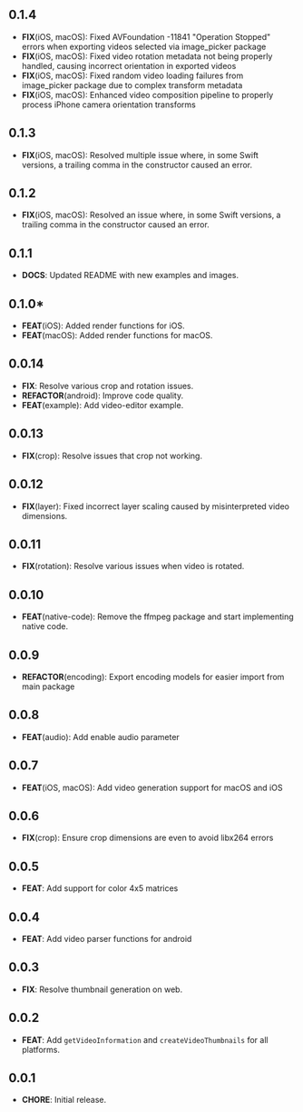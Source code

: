## 0.1.4
- **FIX**(iOS, macOS): Fixed AVFoundation -11841 "Operation Stopped" errors when exporting videos selected via image_picker package
- **FIX**(iOS, macOS): Fixed video rotation metadata not being properly handled, causing incorrect orientation in exported videos
- **FIX**(iOS, macOS): Fixed random video loading failures from image_picker package due to complex transform metadata
- **FIX**(iOS, macOS): Enhanced video composition pipeline to properly process iPhone camera orientation transforms

## 0.1.3
- **FIX**(iOS, macOS): Resolved multiple issue where, in some Swift versions, a trailing comma in the constructor caused an error.

## 0.1.2
- **FIX**(iOS, macOS): Resolved an issue where, in some Swift versions, a trailing comma in the constructor caused an error.

## 0.1.1
- **DOCS**: Updated README with new examples and images.

## 0.1.0* 
- **FEAT**(iOS): Added render functions for iOS.
- **FEAT**(macOS): Added render functions for macOS.

## 0.0.14
- **FIX**: Resolve various crop and rotation issues.
- **REFACTOR**(android): Improve code quality.
- **FEAT**(example): Add video-editor example.

## 0.0.13
- **FIX**(crop): Resolve issues that crop not working.

## 0.0.12
- **FIX**(layer): Fixed incorrect layer scaling caused by misinterpreted video dimensions.

## 0.0.11
- **FIX**(rotation): Resolve various issues when video is rotated.

## 0.0.10
- **FEAT**(native-code): Remove the ffmpeg package and start implementing native code.

## 0.0.9
- **REFACTOR**(encoding): Export encoding models for easier import from main package

## 0.0.8
- **FEAT**(audio): Add enable audio parameter

## 0.0.7
- **FEAT**(iOS, macOS): Add video generation support for macOS and iOS

## 0.0.6
- **FIX**(crop): Ensure crop dimensions are even to avoid libx264 errors

## 0.0.5
- **FEAT**: Add support for color 4x5 matrices

## 0.0.4
- **FEAT**: Add video parser functions for android

## 0.0.3
- **FIX**: Resolve thumbnail generation on web.

## 0.0.2
- **FEAT**: Add `getVideoInformation` and `createVideoThumbnails` for all platforms.

## 0.0.1

- **CHORE**: Initial release.
